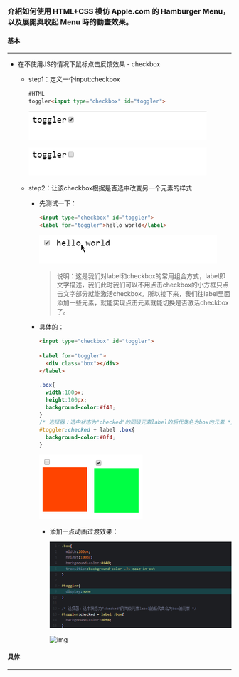 ### 介紹如何使用 HTML+CSS 模仿 Apple.com 的 Hamburger Menu，以及展開與收起 Menu 時的動畫效果。



#### 基本

----

- 在不使用JS的情况下鼠标点击反馈效果 - checkbox

  - step1：定义一个input:checkbox

    ```html
    #HTML
    toggler<input type="checkbox" id="toggler">
    ```

    ![image-20200510155627618](readme.assets/image-20200510155627618.png)

    ![image-20200510155644584](readme.assets/image-20200510155644584.png)

  - step2：让该checkbox根据是否选中改变另一个元素的样式

    - 先测试一下：

      ```html
      <input type="checkbox" id="toggler">
      <label for="toggler">hello world</label>
      ```

      ![image-20200510160607745](readme.assets/image-20200510160607745.png)

      > 说明：这是我们对label和checkbox的常用组合方式，label即文字描述，我们此时我们可以不用点击checkbox的小方框只点击文字部分就能激活checkbox。所以接下来，我们往label里面添加一些元素，就能实现点击元素就能切换是否激活checkbox了。

    - 具体的：

      ```HTML
      <input type="checkbox" id="toggler">
      
      <label for="toggler">
        <div class="box"></div>
      </label>
      ```

      ```CSS
      .box{
        width:100px;
        height:100px;
        background-color:#f40;
      }
      /* 选择器：选中状态为"checked"的同级元素label的后代类名为box的元素 */
      #toggler:checked + label .box{
        background-color:#0f4;
      }
      ```

      ![image-20200510161413481](readme.assets/image-20200510161413481.png)![image-20200510161423507](readme.assets/image-20200510161423507.png)

      - 添加一点动画过渡效果：

        ![image-20200510161859427](readme.assets/image-20200510161859427.png)

        ![img](file:///F:/Users/Desktop/Video_2020-05-10_162038.gif)

    

#### 具体

---




​    

​    

​    

​    

​    